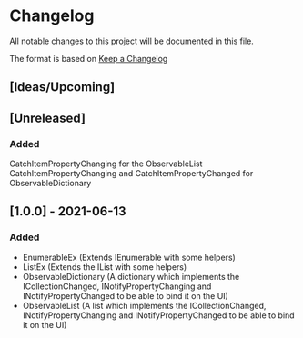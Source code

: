 # Changelog
All notable changes to this project will be documented in this file.

The format is based on [Keep a Changelog](https://keepachangelog.com/en/1.0.0/)

## [Ideas/Upcoming]

## [Unreleased]
### Added
CatchItemPropertyChanging for the ObservableList
CatchItemPropertyChanging and CatchItemPropertyChanged for ObservableDictionary

## [1.0.0] - 2021-06-13
### Added
* EnumerableEx (Extends IEnumerable with some helpers)
* ListEx (Extends the IList with some helpers)
* ObservableDictionary (A dictionary which implements the ICollectionChanged, INotifyPropertyChanging and INotifyPropertyChanged to be able to bind it on the UI)
* ObservableList (A list which implements the ICollectionChanged, INotifyPropertyChanging and INotifyPropertyChanged to be able to bind it on the UI)
